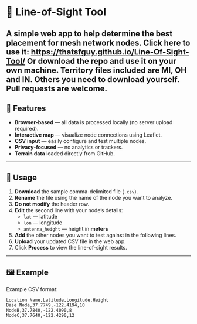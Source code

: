 # 📡 Line-of-Sight Tool

A simple web app to help determine the best placement for mesh network nodes.
Click here to use it:  https://thatsfguy.github.io/Line-Of-Sight-Tool/
Or download the repo and use it on your own machine.
Territory files included are MI, OH and IN.  Others you need to download yourself.
Pull requests are welcome.
---

## 🚀 Features

- **Browser-based** — all data is processed locally (no server upload required).  
- **Interactive map** — visualize node connections using Leaflet.  
- **CSV input** — easily configure and test multiple nodes.  
- **Privacy-focused** — no analytics or trackers.  
- **Terrain data** loaded directly from GitHub.

---

## 🧭 Usage

1. **Download** the sample comma-delimited file (`.csv`).
2. **Rename** the file using the name of the node you want to analyze.
3. **Do not modify** the header row.
4. **Edit** the second line with your node’s details:
   - `lat` — latitude  
   - `lon` — longitude  
   - `antenna_height` — height in **meters**
5. **Add** the other nodes you want to test against in the following lines.
6. **Upload** your updated CSV file in the web app.
7. Click **Process** to view the line-of-sight results.

---

## 🖼️ Example

Example CSV format:

```csv
Location Name,Latitude,Longitude,Height
Base Node,37.7749,-122.4194,10
NodeB,37.7840,-122.4090,8
NodeC,37.7640,-122.4290,12

